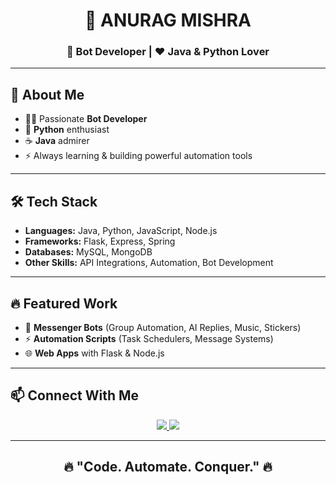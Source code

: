 <h1 align="center">🤖 ANURAG MISHRA</h1>
<h3 align="center">🚀 Bot Developer | ❤️ Java & Python Lover</h3>

---

## 👋 About Me
- 👨‍💻 Passionate **Bot Developer**  
- 🐍 **Python** enthusiast  
- ☕ **Java** admirer  
- ⚡ Always learning & building powerful automation tools  

---

## 🛠️ Tech Stack
- **Languages:** Java, Python, JavaScript, Node.js  
- **Frameworks:** Flask, Express, Spring  
- **Databases:** MySQL, MongoDB  
- **Other Skills:** API Integrations, Automation, Bot Development  

---

## 🔥 Featured Work
- 🤖 **Messenger Bots** (Group Automation, AI Replies, Music, Stickers)  
- ⚡ **Automation Scripts** (Task Schedulers, Message Systems)  
- 🌐 **Web Apps** with Flask & Node.js  

---

## 📫 Connect With Me
<p align="center">
  <a href="https://github.com/anuragmishra22071999-sudo">
    <img src="https://img.shields.io/badge/GitHub-Anurag--Mishra-black?style=for-the-badge&logo=github">
  </a>
  <a href="https://www.facebook.com/Anu.Anchal">
    <img src="https://img.shields.io/badge/Facebook-Anurag--Mishra-blue?style=for-the-badge&logo=facebook">
  </a>
</p>

---

<h2 align="center">🔥 "Code. Automate. Conquer." 🔥</h2>
